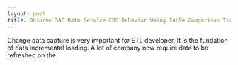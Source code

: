 ```yaml
---
layout: post
title: Observe SAP Data Service CDC Behavior Using Table Comparison Transform
---
```


Change data capture is very important for ETL developer. It is the fundation of data incremental loading. A lot of company now require data to be refreshed on the  
